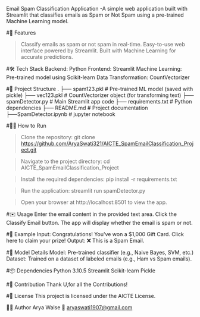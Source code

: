 Email Spam Classification Application
   -A simple web application built with Streamlit that classifies emails as Spam or Not Spam using a pre-trained Machine Learning model.

#🚀 Features
   >Classify emails as spam or not spam in real-time.
   >Easy-to-use web interface powered by Streamlit.
   >Built with Machine Learning for accurate predictions.

#🛠️ Tech Stack
  Backend: Python
  Frontend: Streamlit
  Machine Learning: Pre-trained model using Scikit-learn
  Data Transformation: CountVectorizer

#📂 Project Structure
.
├── spam123.pkl               # Pre-trained ML model (saved with pickle)
├── vec123.pkl                # CountVectorizer object (for transforming text)
├── spamDetector.py                    # Main Streamlit app code
├── requirements.txt          # Python dependencies
├── README.md                 # Project documentation
├──SpamDetector.ipynb         # jupyter notebook 

#🏃‍♂️ How to Run
>Clone the repository:
git clone https://github.com/AryaSwati321/AICTE_SpamEmailClassification_Project.git

>Navigate to the project directory:
cd AICTE_SpamEmailClassification_Project

>Install the required dependencies:
pip install -r requirements.txt

>Run the application:
streamlit run spamDetector.py

>Open your browser at http://localhost:8501 to view the app.

#✉️ Usage
Enter the email content in the provided text area.
Click the Classify Email button.
The app will display whether the email is spam or not.

#🎯 Example
Input:
Congratulations! You've won a $1,000 Gift Card. Click here to claim your prize!
Output:
❌ This is a Spam Email.

#🤖 Model Details
Model: Pre-trained classifier (e.g., Naive Bayes, SVM, etc.)
Dataset: Trained on a dataset of labeled emails (e.g., Ham vs Spam emails).

#📦 Dependencies
Python 3.10.5
Streamlit
Scikit-learn
Pickle

#🤝 Contribution
Thank U,for all the Contributions!

#📜 License
This project is licensed under the AICTE License.

👨‍💻 Author
Arya Walse
📧 aryaswati1907@gmail.com 

